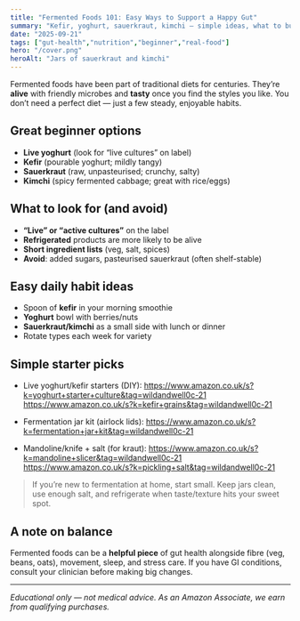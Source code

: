 ```yaml
---
title: "Fermented Foods 101: Easy Ways to Support a Happy Gut"
summary: "Kefir, yoghurt, sauerkraut, kimchi — simple ideas, what to buy, and how to start without the overwhelm."
date: "2025-09-21"
tags: ["gut-health","nutrition","beginner","real-food"]
hero: "/cover.png"
heroAlt: "Jars of sauerkraut and kimchi"
---
```


Fermented foods have been part of traditional diets for centuries. They’re **alive** with friendly microbes and **tasty** once you find the styles you like. You don’t need a perfect diet — just a few steady, enjoyable habits.

## Great beginner options
- **Live yoghurt** (look for “live cultures” on label)
- **Kefir** (pourable yoghurt; mildly tangy)
- **Sauerkraut** (raw, unpasteurised; crunchy, salty)
- **Kimchi** (spicy fermented cabbage; great with rice/eggs)

## What to look for (and avoid)
- **“Live” or “active cultures”** on the label
- **Refrigerated** products are more likely to be alive
- **Short ingredient lists** (veg, salt, spices)
- **Avoid**: added sugars, pasteurised sauerkraut (often shelf-stable)

## Easy daily habit ideas
- Spoon of **kefir** in your morning smoothie
- **Yoghurt** bowl with berries/nuts
- **Sauerkraut/kimchi** as a small side with lunch or dinner
- Rotate types each week for variety

## Simple starter picks
- Live yoghurt/kefir starters (DIY):
  https://www.amazon.co.uk/s?k=yoghurt+starter+culture&tag=wildandwell0c-21
  https://www.amazon.co.uk/s?k=kefir+grains&tag=wildandwell0c-21

- Fermentation jar kit (airlock lids):
  https://www.amazon.co.uk/s?k=fermentation+jar+kit&tag=wildandwell0c-21

- Mandoline/knife + salt (for kraut):
  https://www.amazon.co.uk/s?k=mandoline+slicer&tag=wildandwell0c-21
  https://www.amazon.co.uk/s?k=pickling+salt&tag=wildandwell0c-21

> If you’re new to fermentation at home, start small. Keep jars clean, use enough salt, and refrigerate when taste/texture hits your sweet spot.

## A note on balance
Fermented foods can be a **helpful piece** of gut health alongside fibre (veg, beans, oats), movement, sleep, and stress care. If you have GI conditions, consult your clinician before making big changes.

---

*Educational only — not medical advice.*
*As an Amazon Associate, we earn from qualifying purchases.*

